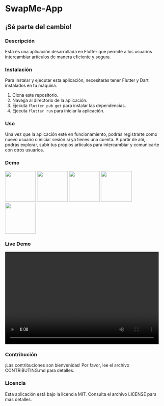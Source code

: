 # SwapMe-App

## ¡Sé parte del cambio!

### Descripción

Esta es una aplicación desarrollada en Flutter que permite a los usuarios intercambiar artículos de manera eficiente y segura.

### Instalación

Para instalar y ejecutar esta aplicación, necesitarás tener Flutter y Dart instalados en tu máquina.

1. Clona este repositorio.
2. Navega al directorio de la aplicación.
3. Ejecuta `flutter pub get` para instalar las dependencias.
4. Ejecuta `flutter run` para iniciar la aplicación.

### Uso

Una vez que la aplicación esté en funcionamiento, podrás registrarte como nuevo usuario o iniciar sesión si ya tienes una cuenta. A partir de ahí, podrás explorar, subir tus propios artículos para intercambiar y comunicarte con otros usuarios.

### Demo

<img src="https://play-lh.googleusercontent.com/IYANKvek_SalXTkOk62HH8SdEQ-InO9NUmUvgDhOkRW-sMneHIt7wSAwPkrzEYybp5c=w5120-h2880-rw" width="100"/>
<img src="https://play-lh.googleusercontent.com/OZnmzAf-Eb9x0XXsyU2A9OxrPUiwNuYPQ7hOOBDMv3Ttc2uf-keko_8RQchUIeTy9VyS=w5120-h2880-rw" width="100"/>
<img src="https://play-lh.googleusercontent.com/QIkp72XWFKZOl_Km2EWjgzK5UmUC4QlM-kzVKdQMswG03S2XJ4bpzuH7SOyqYmyZy37V=w5120-h2880-rw" width="100"/>
<img src="https://play-lh.googleusercontent.com/yqn8VZC8tFX3ZQLNNh6hcat58fbhHQF-epeovYnP95LySzO1iKexgSZamvrQ5l10AQtV=w5120-h2880-rw" width="100"/>
<img src="https://play-lh.googleusercontent.com/-Ypxiee_PGil2W7icW8YHyQUZ0ouic04CN8MbwMR8hfBAmtMHMVO8fh9_R2Mh5FxWafb=w5120-h2880-rw" width="100"/>

### Live Demo

<video width="500" height="300" controls>
  <source src="https://www.youtube.com/watch?v=4rVaI6tD-TA" type="video/mp4">
  Your browser does not support the video tag.
</video>

### Contribución

¡Las contribuciones son bienvenidas! Por favor, lee el archivo CONTRIBUTING.md para detalles.

### Licencia

Esta aplicación está bajo la licencia MIT. Consulta el archivo LICENSE para más detalles.

